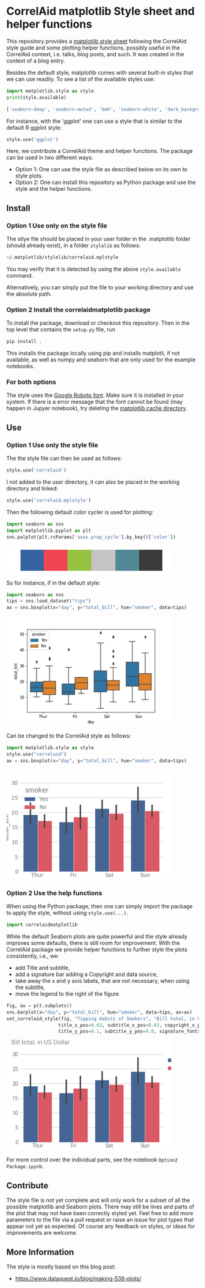# CorrelAid matplotlib Style sheet and helper functions

This repository provides a [matplotlib style sheet](https://matplotlib.org/3.3.3/tutorials/introductory/customizing.html) following the CorrelAid style guide and some plotting helper functions, possibly useful in the CorrelAid context, i.e. talks, blog posts, and such. It was created in the context of a blog entry.

Besides the default style, matplotlib comes with several built-in styles that we can use readily. To see a list of the available styles use: 

```python
import matplotlib.style as style
print(style.available)
```

```python
['seaborn-deep', 'seaborn-muted', 'bmh', 'seaborn-white', 'dark_background','seaborn-notebook', 'seaborn-darkgrid', 'grayscale', 'seaborn-paper', 'seaborn-talk', 'seaborn-bright', 'classic', 'seaborn-colorblind', 'seaborn-ticks', 'ggplot', 'seaborn', '_classic_test', 'fivethirtyeight', 'seaborn-dark-palette', 'seaborn-dark', 'seaborn-whitegrid', 'seaborn-pastel', 'seaborn-poster']
```
For instance, with the 'ggplot' one can use a style that is similar to the default R ggplot style:

```python
style.use('ggplot')
```

Here, we contribute a CorrelAid theme and helper functions. The package can be used in two different ways:
- Option 1: One can use the style file as described below on its own to style plots.
- Option 2: One can install this repository as Python package and use the style and the helper functions.

## Install

### Option 1 Use only on the style file

The stlye file should be placed in your user folder in the .matplotlib folder (should already exist), in a folder `stylelib`  as follows:
```bash
~/.matplotlib/stylelib/correlaid.mplstyle
```
You may verify that it is detected by using the above `style.available` command.

Alternatively, you can simply put the file to your working directory and use the absolute path.

### Option 2 Install the correlaidmatplotlib package

To install the package, download or checkout this repository. Then in the top level that contains the `setup.py` file, run
```bash
pip install .
```
This installs the package locally using pip and installs matplotli, if not available, as well as numpy and seaborn that are only used for the example notebooks.

### For both options
The style uses the [Google Roboto font](https://fonts.google.com/specimen/Roboto). Make sure it is installed in your system. If there is a error message that the font cannot be found (may happen in Jupyer notebook), try deleting the [matplotlib cache directory](https://matplotlib.org/3.1.1/faq/troubleshooting_faq.html#matplotlib-configuration-and-cache-directory-locations).

## Use

### Option 1 Use only the style file
The the style file can then be used as follows:
```python
style.use('correlaid')
```

I not added to the user directory, it can also be placed in the working directory and linked:
```python
style.use('correlaid.mplstyle')
```

Then the following default color cycler is used for plotting:
```python
import seaborn as sns
import matplotlib.pyplot as plt
sns.palplot(plt.rcParams['axes.prop_cycle'].by_key()['color'])
```
![plot](./images/palplot.png)

So for instance, if in the default style:
```python
import seaborn as sns
tips = sns.load_dataset("tips")
ax = sns.boxplot(x="day", y="total_bill", hue="smoker", data=tips)
```
![plot](./images/regular.png)

Can be changed to the CorrelAid style as follows:
```python
import matplotlib.style as style
style.use("correlaid")
ax = sns.boxplot(x="day", y="total_bill", hue="smoker", data=tips)
```
![plot](./images/correlaid.png)


### Option 2 Use the help functions

When using the Python package, then one can simply import the package to apply the style, without using `style.use(...)`.

```python
import correlaidmatplotlib
```
While the default Seaborn plots are quite powerful and the style already improves some defaults, there is still room for improvement. With the CorrelAid package we provide helper functions to further style the plots consistently, i.e., we:
- add Title and subtitle,
- add a signature bar adding a Copyright and data source,
- take away the x and y axis labels, that are not necessary, when using the subtitle,
- move the legend to the right of the figure

```python
fig, ax = plt.subplots()
sns.barplot(x="day", y="total_bill", hue="smoker", data=tips, ax=ax)
set_correlaid_style(fig, "Tipping Habits of Smokers", "Bill total, in US Dollar", source="tips.csv",
                   title_x_pos=0.03, subtitle_x_pos=0.03, copyright_x_pos=0.03,
                   title_y_pos=0.1, subtitle_y_pos=0.0, signature_fontsize="smaller")
```
![plot](./images/correlaid_styled.png)

For more control over the individual parts, see the notebook `Option2 Package.ipynb`.

## Contribute
The style file is not yet complete and will only work for a subset of all the possible matplotlib and Seaborn plots. There may still be lines and parts of the plot that may not have been correctly styled yet. Feel free to add more parameters to the file via a pull request or raise an issue for plot types that appear not yet as expected. Of course any feedback on styles, or ideas for improvements are welcome.

## More Information
The style is mostly based on this blog post:
- https://www.dataquest.io/blog/making-538-plots/
